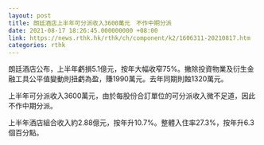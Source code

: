 ```yaml
---
layout: post
title: 朗廷酒店上半年可分派收入3600萬元　不作中期分派
date: 2021-08-17 18:26:45.000000000 +08:00
link: https://news.rthk.hk/rthk/ch/component/k2/1606311-20210817.htm
categories: rthk
---
```


朗廷酒店公布，上半年虧損5.1億元，按年大幅收窄75%。撇除投資物業及衍生金融工具公平值變動則扭虧為盈，賺1990萬元。去年同期則蝕1320萬元。

上半年可分派收入3600萬元，由於每股份合訂單位的可分派收入微不足道，因此不作中期分派。

上半年酒店組合收入約2.88億元，按年升10.7%。整體入住率27.3%，按年升6.3個百分點。
